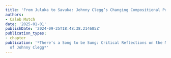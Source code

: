 ```yaml
---
title: 'From Juluka to Savuka: Johnny Clegg’s Changing Compositional Practices'
authors:
- Caleb Mutch
date: '2025-01-01'
publishDate: '2024-09-25T18:48:38.214685Z'
publication_types:
- chapter
publication: '*There’s a Song to be Sung: Critical Reflections on the Music and Influence
  of Johnny Clegg*'
---
```

